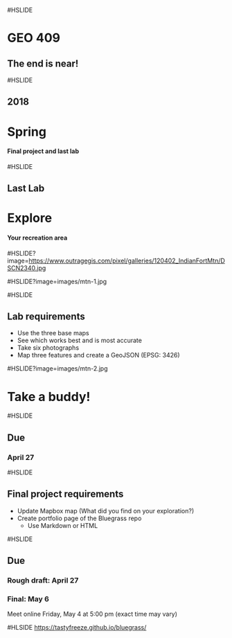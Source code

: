 #HSLIDE
# GEO 409
## The end is near!


#HSLIDE
## 2018
# Spring
#### Final project and last lab

#HSLIDE
## Last Lab
# Explore
#### Your recreation area

#HSLIDE?image=https://www.outragegis.com/pixel/galleries/120402_IndianFortMtn/DSCN2340.jpg

#HSLIDE?image=images/mtn-1.jpg


#HSLIDE
## Lab requirements
* Use the three base maps
* See which works best and is most accurate
* Take six photographs
* Map three features and create a GeoJSON (EPSG: 3426)

#HSLIDE?image=images/mtn-2.jpg
# Take a buddy!


#HSLIDE
## Due
### April 27

#HSLIDE
## Final project requirements
* Update Mapbox map (What did you find on your exploration?)
* Create portfolio page of the Bluegrass repo
  * Use Markdown or HTML

#HSLIDE
## Due
### Rough draft: April 27
### Final: May 6
Meet online Friday, May 4 at 5:00 pm (exact time may vary)

#HLSIDE
https://tastyfreeze.github.io/bluegrass/
